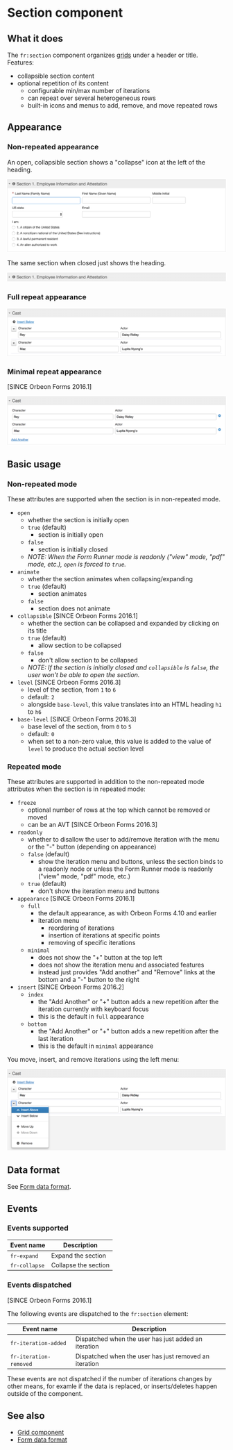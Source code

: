 # Section component

## What it does

The `fr:section` component organizes [grids](grid.md) under a header or title. Features:

- collapsible section content
- optional repetition of its content
  - configurable min/max number of iterations
  - can repeat over several heterogeneous rows
  - built-in icons and menus to add, remove, and move repeated rows

## Appearance

### Non-repeated appearance

An open, collapsible section shows a "collapse" icon at the left of the heading.

![Open section](images/xbl-section-open.png)

The same section when closed just shows the heading.

![Closed or collapsed section](images/xbl-section-closed.png)

### Full repeat appearance

![Full appearance](images/xbl-section-repeat-full.png)

### Minimal repeat appearance

[SINCE Orbeon Forms 2016.1]

![Minimal appearance](images/xbl-section-repeat-minimal.png)

## Basic usage

### Non-repeated mode

These attributes are supported when the section is in non-repeated mode.

- `open`
    - whether the section is initially open
    - `true` (default)
        - section is initially open
    - `false`
        - section is initially closed
    - _NOTE: When the Form Runner mode is readonly ("view" mode, "pdf" mode, etc.), `open` is forced to `true`._ 
- `animate`
    - whether the section animates when collapsing/expanding
    - `true` (default)
        - section animates
    - `false`
        - section does not animate 
- `collapsible` [SINCE Orbeon Forms 2016.1]
    - whether the section can be collapsed and expanded by clicking on its title
    - `true` (default)
        - allow section to be collapsed
    - `false`
        - don't allow section to be collapsed
    - _NOTE: If the section is initially closed and `collapsible` is `false`, the user won't be able to open the section._
- `level` [SINCE Orbeon Forms 2016.3]
    - level of the section, from `1` to `6`
    - default: `2`
    - alongside `base-level`, this value translates into an HTML heading `h1`  to `h6`
- `base-level` [SINCE Orbeon Forms 2016.3]
    - base level of the section, from `0` to `5`
    - default: `0`
    - when set to a non-zero value, this value is added to the value of `level` to produce the actual section level

### Repeated mode

These attributes are supported in addition to the non-repeated mode attributes when the section is in repeated mode:

- `freeze`
    - optional number of rows at the top which cannot be removed or moved
    - can be an AVT [SINCE Orbeon Forms 2016.3]
- `readonly`
    - whether to disallow the user to add/remove iteration with the menu or the "-" button (depending on appearance)
    - `false` (default)
        - show the iteration menu and buttons, unless the section binds to a readonly node or unless the Form Runner
          mode is readonly ("view" mode, "pdf" mode, etc.)
    - `true` (default)
        - don't show the iteration menu and buttons
- `appearance` [SINCE Orbeon Forms 2016.1]
    - `full`
        - the default appearance, as with Orbeon Forms 4.10 and earlier
        - iteration menu
            - reordering of iterations
            - insertion of iterations at specific points
            - removing of specific iterations
    - `minimal`
        - does not show the "+" button at the top left
        - does not show the iteration menu and associated features
        - instead just provides "Add another" and "Remove" links at the bottom and a "-" button to the right
- `insert` [SINCE Orbeon Forms 2016.2]
    - `index`
        - the "Add Another" or "+" button adds a new repetition after the iteration currently with keyboard focus
        - this is the default in `full` appearance
    - `bottom`
        - the "Add Another" or "+" button adds a new repetition after the last iteration
        - this is the default in `minimal` appearance

You move, insert, and remove iterations using the left menu:

![Menu](images/xbl-section-repeat-menu.png)

## Data format

See [Form data format](../data-format/form-data.md#repeated-sections).

## Events

### Events supported

| Event name | Description |
| --- | --- |
| `fr-expand`   | Expand the section |
| `fr-collapse` | Collapse the section |

### Events dispatched

[SINCE Orbeon Forms 2016.1]

The following events are dispatched to the `fr:section` element:

| Event name | Description |
| --- | --- |
| `fr-iteration-added` | Dispatched when the user has just added an iteration |
| `fr-iteration-removed` | Dispatched when the user has just removed an iteration |

These events are not dispatched if the number of iterations changes by other means, for examle if the data is replaced, or inserts/deletes happen outside of the component.

## See also

- [Grid component](grid.md)
- [Form data format](../data-format/form-data.md)
